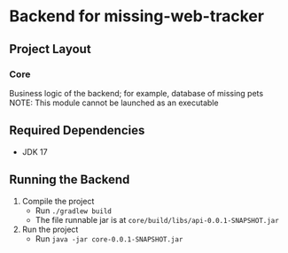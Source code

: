 # Backend for missing-web-tracker

## Project Layout

### Core

Business logic of the backend; for example, database of missing pets
NOTE: This module cannot be launched as an executable

## Required Dependencies

- JDK 17

## Running the Backend

1. Compile the project
    * Run `./gradlew build`
    * The file runnable jar is at `core/build/libs/api-0.0.1-SNAPSHOT.jar`
2. Run the project
    * Run `java -jar core-0.0.1-SNAPSHOT.jar`
